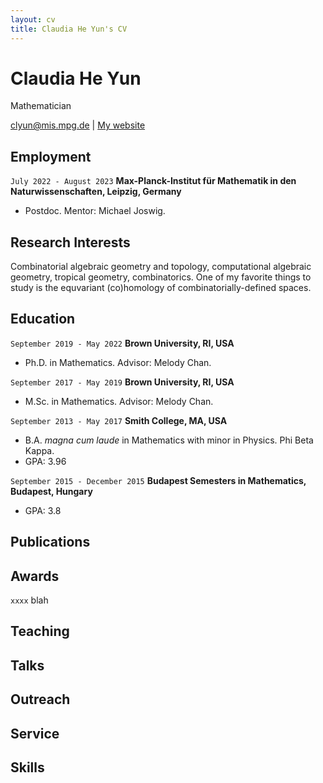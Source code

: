 ```yaml
---
layout: cv
title: Claudia He Yun's CV
---
```

# Claudia He Yun
Mathematician

<div id="webaddress">
<a href="clyun@mis.mpg.de">clyun@mis.mpg.de</a>
| <a href="http://claudiayun.com">My website</a>
</div>

## Employment

`July 2022 - August 2023`
__Max-Planck-Institut für Mathematik in den Naturwissenschaften, Leipzig, Germany__
- Postdoc. Mentor: Michael Joswig.

## Research Interests

Combinatorial algebraic geometry and topology, computational algebraic geometry, tropical geometry, combinatorics. One of my favorite things to study is the equvariant (co)homology of combinatorially-defined spaces.

## Education

`September 2019 - May 2022`
__Brown University, RI, USA__
- Ph.D. in Mathematics. Advisor: Melody Chan.

`September 2017 - May 2019`
__Brown University, RI, USA__
- M.Sc. in Mathematics. Advisor: Melody Chan.

`September 2013 - May 2017`
__Smith College, MA, USA__
- B.A. *magna cum laude* in Mathematics with minor in Physics. Phi Beta Kappa.
- GPA: 3.96

`September 2015 - December 2015`
__Budapest Semesters in Mathematics, Budapest, Hungary__
- GPA: 3.8

## Publications

<!-- A list is also available [online](http://scholar.google.co.uk/citations?user=LTOTl0YAAAAJ) -->

## Awards

`xxxx`
blah

## Teaching

## Talks

## Outreach

## Service

## Skills

<!-- ### Footer

Last updated: September 2022 -->


